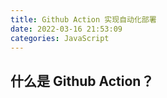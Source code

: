 ```yaml
---
title: Github Action 实现自动化部署
date: 2022-03-16 21:53:09
categories: JavaScript
---
```


## 什么是 Github Action？


